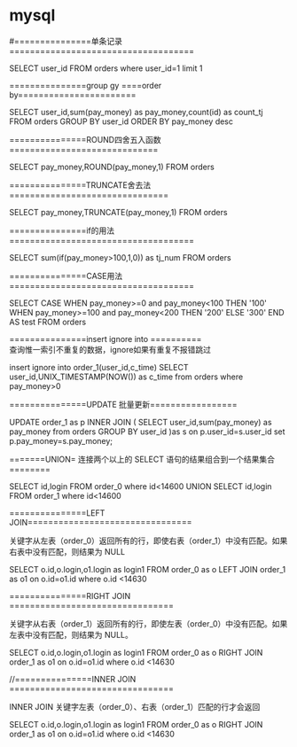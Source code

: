 # mysql
#===============单条记录====================================

SELECT user_id FROM orders where user_id=1 limit 1

===============group gy ====order by=======================

SELECT user_id,sum(pay_money) as pay_money,count(id) as count_tj  
FROM orders GROUP BY user_id ORDER BY pay_money desc

===============ROUND四舍五入函数=============================

SELECT pay_money,ROUND(pay_money,1)  FROM orders


===============TRUNCATE舍去法===============================

SELECT pay_money,TRUNCATE(pay_money,1)  FROM orders


===============if的用法====================================

SELECT sum(if(pay_money>100,1,0)) as tj_num FROM orders


===============CASE用法====================================


SELECT
CASE
WHEN pay_money>=0 and pay_money<100 THEN
    '100'
WHEN pay_money>=100 and pay_money<200 THEN
    '200'
ELSE
    '300'
END AS test 
FROM
    orders
    

===============insert ignore into ==========  
查询惟一索引不重复的数据，ignore如果有重复不报错跳过

insert ignore into order_1(user_id,c_time)
SELECT user_id,UNIX_TIMESTAMP(NOW()) as c_time 
from orders where pay_money>0



===============UPDATE 批量更新=================

UPDATE order_1 as p
  INNER JOIN
  (
    SELECT user_id,sum(pay_money) as pay_money from orders GROUP BY user_id
  )as s on  p.user_id=s.user_id
  set p.pay_money=s.pay_money;


=======UNION= 连接两个以上的 SELECT 语句的结果组合到一个结果集合========

SELECT id,login FROM order_0 where id<14600
UNION
SELECT id,login FROM order_1  where id<14600


===============LEFT JOIN================================

关键字从左表（order_0）返回所有的行，即使右表（order_1）中没有匹配。如果右表中没有匹配，则结果为 NULL

SELECT o.id,o.login,o1.login as login1 FROM order_0 as o 
LEFT JOIN order_1  as o1 on o.id=o1.id where o.id <14630

===============RIGHT JOIN ================================

关键字从右表（order_1）返回所有的行，即使左表（order_0）中没有匹配。如果左表中没有匹配，则结果为 NULL。

SELECT o.id,o.login,o1.login as login1 FROM order_0 as o 
RIGHT JOIN order_1  as o1 on o.id=o1.id where o.id <14630


//===============INNER JOIN ================================

INNER JOIN 关键字左表（order_0）、右表（order_1）匹配的行才会返回

SELECT o.id,o.login,o1.login as login1 FROM order_0 as o 
RIGHT JOIN order_1  as o1 on o.id=o1.id where o.id <14630


